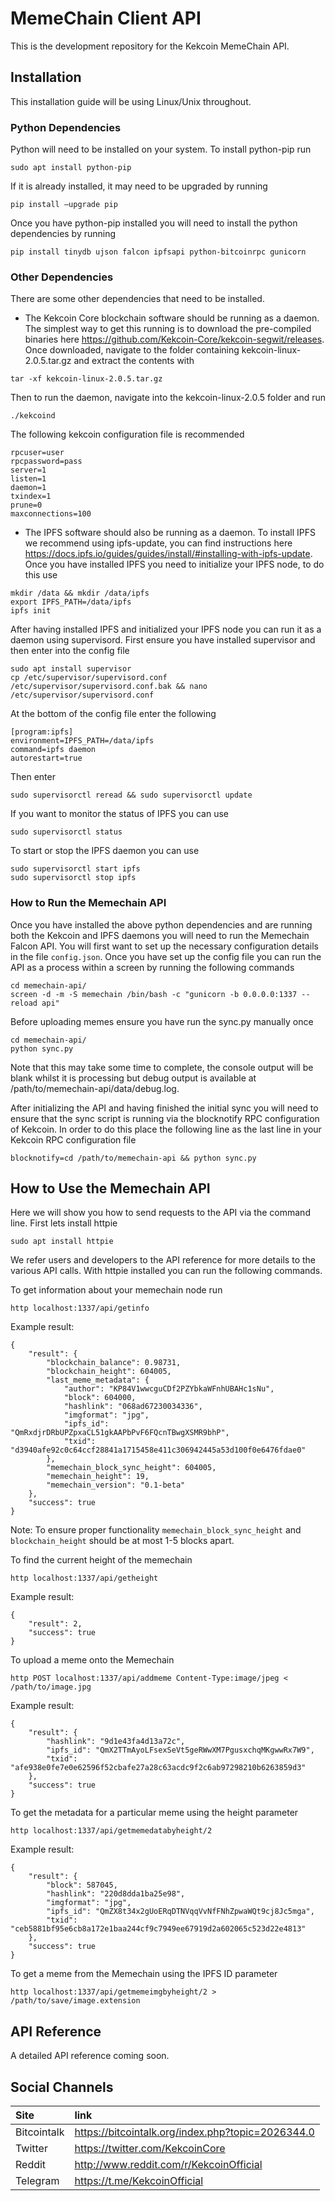 # MemeChain Client API

This is the development repository for the Kekcoin MemeChain API. 

## Installation

This installation guide will be using Linux/Unix throughout.

### Python Dependencies

Python will need to be installed on your system. To install python-pip run

```
sudo apt install python-pip
```
If it is already installed, it may need to be upgraded by running

```
pip install —upgrade pip
```
Once you have python-pip installed you will need to install the python dependencies by running

```
pip install tinydb ujson falcon ipfsapi python-bitcoinrpc gunicorn
```

### Other Dependencies

There are some other dependencies that need to be installed.

- The Kekcoin Core blockchain software should be running as a daemon. The simplest way to get this running is to download the pre-compiled binaries here https://github.com/Kekcoin-Core/kekcoin-segwit/releases. Once downloaded, navigate to the folder containing kekcoin-linux-2.0.5.tar.gz and extract the contents with
```
tar -xf kekcoin-linux-2.0.5.tar.gz
```
Then to run the daemon, navigate into the kekcoin-linux-2.0.5 folder and run 
```
./kekcoind
```
The following kekcoin configuration file is recommended
```
rpcuser=user
rpcpassword=pass
server=1
listen=1
daemon=1
txindex=1
prune=0
maxconnections=100
```
- The IPFS software should also be running as a daemon. To install IPFS we recommend using ipfs-update, you can find instructions here https://docs.ipfs.io/guides/guides/install/#installing-with-ipfs-update. Once you have installed IPFS you need to initialize your IPFS node, to do this use
```
mkdir /data && mkdir /data/ipfs
export IPFS_PATH=/data/ipfs
ipfs init
```
After having installed IPFS and initialized your IPFS node you can run it as a daemon using supervisord. First ensure you have installed supervisor and then enter into the config file
```
sudo apt install supervisor
cp /etc/supervisor/supervisord.conf /etc/supervisor/supervisord.conf.bak && nano /etc/supervisor/supervisord.conf
```
At the bottom of the config file enter the following
```
[program:ipfs]
environment=IPFS_PATH=/data/ipfs
command=ipfs daemon
autorestart=true
```
Then enter
```
sudo supervisorctl reread && sudo supervisorctl update
```
If you want to monitor the status of IPFS you can use
```
sudo supervisorctl status
```
To start or stop the IPFS daemon you can use
```
sudo supervisorctl start ipfs
sudo supervisorctl stop ipfs
```

### How to Run the Memechain API

Once you have installed the above python dependencies and are running both the Kekcoin and IPFS daemons you will need to run the Memechain Falcon API. You will first want to set up the necessary configuration details in the file ```config.json```. Once you have set up the config file you can run the API as a process within a screen by running the following commands

```
cd memechain-api/
screen -d -m -S memechain /bin/bash -c "gunicorn -b 0.0.0.0:1337 --reload api"
```

Before uploading memes ensure you have run the sync.py manually once

```
cd memechain-api/
python sync.py
```
Note that this may take some time to complete, the console output will be blank whilst it is processing but debug output is available at /path/to/memechain-api/data/debug.log. 

After initializing the API and having finished the initial sync you will need to ensure that the sync script is running via the blocknotify RPC configuration of Kekcoin. In order to do this place the following line as the last line in your Kekcoin RPC configuration file

```
blocknotify=cd /path/to/memechain-api && python sync.py
```

## How to Use the Memechain API

Here we will show you how to send requests to the API via the command line. First lets install httpie

```
sudo apt install httpie
```

We refer users and developers to the API reference for more details to the various API calls. With httpie installed you can run the following commands.

To get information about your memechain node run
```
http localhost:1337/api/getinfo
```

Example result:

```
{
    "result": {
        "blockchain_balance": 0.98731,
        "blockchain_height": 604005,
        "last_meme_metadata": {
            "author": "KP84V1wwcguCDf2PZYbkaWFnhUBAHc1sNu",
            "block": 604000,
            "hashlink": "068ad67230034336",
            "imgformat": "jpg",
            "ipfs_id": "QmRxdjrDRbUPZpxaCL51gkAAPbPvF6FQcnTBwgXSMR9bhP",
            "txid": "d3940afe92c0c64ccf28841a1715458e411c306942445a53d100f0e6476fdae0"
        },
        "memechain_block_sync_height": 604005,
        "memechain_height": 19,
        "memechain_version": "0.1-beta"
    },
    "success": true
}
```

Note: To ensure proper functionality ```memechain_block_sync_height``` and ```blockchain_height``` should be at most 1-5 blocks apart.

To find the current height of the memechain 

```
http localhost:1337/api/getheight
```

Example result:

```
{
    "result": 2,
    "success": true
}
```

To upload a meme onto the Memechain

```
http POST localhost:1337/api/addmeme Content-Type:image/jpeg < /path/to/image.jpg
```

Example result:

```
{
    "result": {
        "hashlink": "9d1e43fa4d13a72c",
        "ipfs_id": "QmX2TTmAyoLFsexSeVt5geRWwXM7PgusxchqMKgwwRx7W9",
        "txid": "afe938e0fe7e0e62596f52cbafe27a28c63acdc9f2c6ab97298210b6263859d3"
    },
    "success": true
}
```

To get the metadata for a particular meme using the height parameter

```
http localhost:1337/api/getmemedatabyheight/2
```

Example result:

```
{
    "result": {
        "block": 587045,
        "hashlink": "220d8dda1ba25e98",
        "imgformat": "jpg",
        "ipfs_id": "QmZX8t34x2gUoERqDTNVqqVvNfFNhZpwaWQt9cj8Jc5mga",
        "txid": "ceb5881bf95e6cb8a172e1baa244cf9c7949ee67919d2a602065c523d22e4813"
    },
    "success": true
}
```

To get a meme from the Memechain using the IPFS ID parameter

```
http localhost:1337/api/getmemeimgbyheight/2 > /path/to/save/image.extension
```

## API Reference

A detailed API reference coming soon.

## Social Channels

| Site | link |
|:-----------|:-----------|
| Bitcointalk | https://bitcointalk.org/index.php?topic=2026344.0 |
| Twitter | https://twitter.com/KekcoinCore |
| Reddit | http://www.reddit.com/r/KekcoinOfficial |
| Telegram | https://t.me/KekcoinOfficial |
